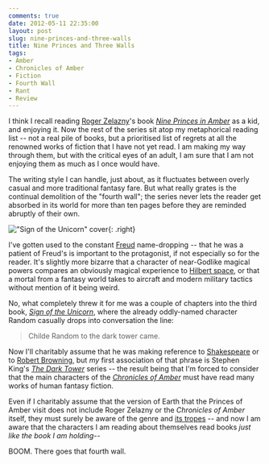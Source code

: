 ```yaml
---
comments: true
date: 2012-05-11 22:35:00
layout: post
slug: nine-princes-and-three-walls
title: Nine Princes and Three Walls
tags:
- Amber
- Chronicles of Amber
- Fiction
- Fourth Wall
- Rant
- Review
---
```


I think I recall reading [Roger Zelazny](https://en.wikipedia.org/wiki/Roger_Zelazny)'s book _[Nine Princes in Amber](https://en.wikipedia.org/wiki/Nine_Princes_in_Amber)_ as a kid, and enjoying it.  Now the rest of the series sit atop my metaphorical reading list -- not a real pile of books, but a prioritised list of regrets at all the renowned works of fiction that I have not yet read.  I am making my way through them, but with the critical eyes of an adult, I am sure that I am not enjoying them as much as I once would have.

The writing style I can handle, just about, as it fluctuates between overly casual and more traditional fantasy fare.  But what really grates is the continual demolition of the "fourth wall"; the series never lets the reader get absorbed in its world for more than ten pages before they are reminded abruptly of their own.

!["Sign of the Unicorn" cover](https://www.worldswithoutend.com/covers/rz_signofth.jpg){: .right}

I've gotten used to the constant [Freud](https://en.wikipedia.org/wiki/Sigmund_Freud) name-dropping -- that he was a patient of Freud's is important to the protagonist, if not especially so for the reader.  It's slightly more bizarre that a character of near-Godlike magical powers compares an obviously magical experience to [Hilbert space](http://mathworld.wolfram.com/HilbertSpace.html), or that a mortal from a fantasy world takes to aircraft and modern military tactics without mention of it being weird.

No, what completely threw it for me was a couple of chapters into the third book, _[Sign of the Unicorn](https://en.wikipedia.org/wiki/Sign_of_the_Unicorn)_, where the already oddly-named character Random casually drops into conversation the line:

> Childe Random to the dark tower came.

Now I'll charitably assume that he was making reference to [Shakespeare](http://www.maximumedge.com/shakespeare/index.php?act=III&scene=IV&play=kinglear&highlight=child+rowland+to+the+dark+tower+came) or  to [Robert Browning](https://en.wikipedia.org/wiki/Childe_Roland_to_the_Dark_Tower_Came), but _my_ first association of that phrase is Stephen King's _[The Dark Tower](https://en.wikipedia.org/wiki/The_Dark_Tower_(series))_ series -- the result being that I'm forced to consider that the main characters of the _[Chronicles of Amber](https://en.wikipedia.org/wiki/The_Chronicles_of_Amber)_ must have read many works of human fantasy fiction.

Even if I charitably assume that the version of Earth that the Princes of Amber visit does not include Roger Zelazny or the _Chronicles of Amber_ itself, they must surely be aware of the genre and [its tropes](https://en.wikipedia.org/wiki/Fantasy_tropes_and_conventions) -- and now I am aware that the characters I am reading about themselves read books _just like the book I am holding_--

BOOM.  There goes that fourth wall.
